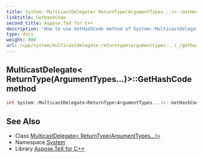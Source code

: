 ```yaml
---
title: System::MulticastDelegate< ReturnType(ArgumentTypes...)>::GetHashCode method
linktitle: GetHashCode
second_title: Aspose.TeX for C++
description: 'How to use GetHashCode method of System::MulticastDelegate< ReturnType(ArgumentTypes...)> class in C++.'
type: docs
weight: 900
url: /cpp/system/multicastdelegate_returntype(argumenttypes...)_/gethashcode/
---
```

## MulticastDelegate< ReturnType(ArgumentTypes...)>::GetHashCode method




```cpp
int System::MulticastDelegate<ReturnType(ArgumentTypes...)>::GetHashCode() const
```

## See Also

* Class [MulticastDelegate< ReturnType(ArgumentTypes...)>](../)
* Namespace [System](../../)
* Library [Aspose.TeX for C++](../../../)
